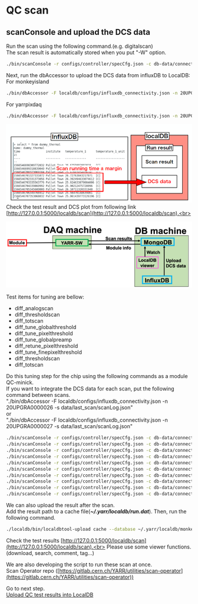 # QC scan

## scanConsole and upload the DCS data

Run the scan using the following command.(e.g. digitalscan)<br>
The scan result is automatically stored when you put "-W" option.
```bash
./bin/scanConsole -r configs/controller/specCfg.json -c db-data/connectivity.json -s configs/scans/rd53a/std_digitalscan.json -W
```
Next, run the dbAccessor to upload the DCS data from influxDB to LocalDB:<br>
For monkeyisland
```bash
./bin/dbAccessor -F localdb/configs/influxdb_connectivity.json -n 20UPGRA0000026 -s data/last_scan/scanLog.json
```
For yarrpixdaq
```bash
./bin/dbAccessor -F localdb/configs/influxdb_connectivity.json -n 20UPGRA0000027 -s data/last_scan/scanLog.json
```

![influx upload](../images/qc-flow/influxdb_upload_structure.png)
Check the test result and DCS plot from following link [http://127.0.0.1:5000/localdb/scan](http://127.0.0.1:5000/localdb/scan).<br>

![demo scan](../images/qc-flow/demo_scan.png)

Test items for tuning are bellow:<br>
- diff_analogscan<br>
- diff_thresholdscan<br>
- diff_totscan<br>
- diff_tune_globalthreshold<br>
- diff_tune_pixelthreshold<br>
- diff_tune_globalpreamp<br>
- diff_retune_pixelthreshold<br>
- diff_tune_finepixelthreshold<br>
- diff_thresholdscan<br>
- diff_totscan<br>

Do this tuning step for the chip using the following commands as a module QC-minick.<br>
If you want to integrate the DCS data for each scan, put the following command between scans.<br>
"./bin/dbAccessor -F localdb/configs/influxdb_connectivity.json -n 20UPGRA0000026 -s data/last_scan/scanLog.json"<br>
or<br>
"./bin/dbAccessor -F localdb/configs/influxdb_connectivity.json -n 20UPGRA0000027 -s data/last_scan/scanLog.json"<br>

```bash
./bin/scanConsole -r configs/controller/specCfg.json -c db-data/connectivity.json -s configs/scans/rd53a/diff_analogscan.json -W
./bin/scanConsole -r configs/controller/specCfg.json -c db-data/connectivity.json -s configs/scans/rd53a/diff_thresholdscan.json -W
./bin/scanConsole -r configs/controller/specCfg.json -c db-data/connectivity.json -s configs/scans/rd53a/diff_totscan.json -t 10000 -W
./bin/scanConsole -r configs/controller/specCfg.json -c db-data/connectivity.json -s configs/scans/rd53a/diff_tune_globalthreshold.json -t 1500 -W
./bin/scanConsole -r configs/controller/specCfg.json -c db-data/connectivity.json -s configs/scans/rd53a/diff_tune_pixelthreshold.json -t 1500 -W
./bin/scanConsole -r configs/controller/specCfg.json -c db-data/connectivity.json -s configs/scans/rd53a/diff_tune_globalpreamp.json -t 10000 -W
./bin/scanConsole -r configs/controller/specCfg.json -c db-data/connectivity.json -s configs/scans/rd53a/diff_retune_pixelthreshold.json -t 1500 -W
./bin/scanConsole -r configs/controller/specCfg.json -c db-data/connectivity.json -s configs/scans/rd53a/diff_tune_finepixelthreshold.json -t 1500 -W
./bin/scanConsole -r configs/controller/specCfg.json -c db-data/connectivity.json -s configs/scans/rd53a/diff_thresholdscan.json -W
./bin/scanConsole -r configs/controller/specCfg.json -c db-data/connectivity.json -s configs/scans/rd53a/diff_totscan.json -t 10000 -W
```
We can also upload the result after the scan.<br>
Add the result path to a cache file(***~/.yarr/localdb/run.dat***). Then, run the following command.
```bash
./localdb/bin/localdbtool-upload cache --database ~/.yarr/localdb/monkeyisland_database.json
```


Check the test results [http://127.0.0.1:5000/localdb/scan](http://127.0.0.1:5000/localdb/scan).<br>
Please use some viewer functions.(download, search, comment, tag...)


We are also developing the script to run these scan at once.<br>
Scan Operator repo ([https://gitlab.cern.ch/YARR/utilities/scan-operator](https://gitlab.cern.ch/YARR/utilities/scan-operator))

Go to next step.<br>
[Upload QC test results into LocalDB](upload_result.md)<br>
